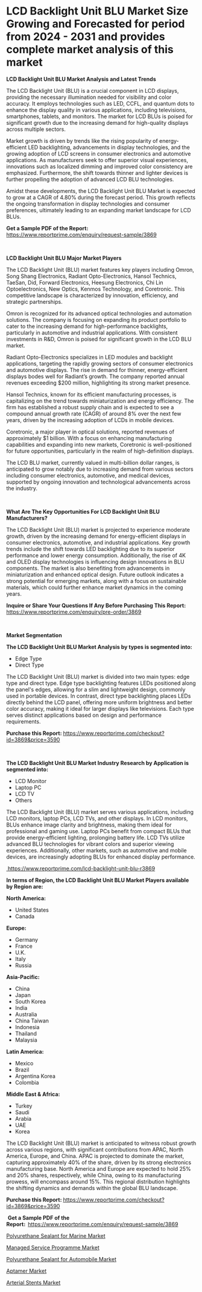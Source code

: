 <p><h1>LCD Backlight Unit BLU Market Size Growing and Forecasted for period from 2024 - 2031 and provides complete market analysis of this market</h1></p><p><strong>LCD Backlight Unit BLU Market Analysis and Latest Trends</strong></p>
<p><p>The LCD Backlight Unit (BLU) is a crucial component in LCD displays, providing the necessary illumination needed for visibility and color accuracy. It employs technologies such as LED, CCFL, and quantum dots to enhance the display quality in various applications, including televisions, smartphones, tablets, and monitors. The market for LCD BLUs is poised for significant growth due to the increasing demand for high-quality displays across multiple sectors.</p><p>Market growth is driven by trends like the rising popularity of energy-efficient LED backlighting, advancements in display technologies, and the growing adoption of LCD screens in consumer electronics and automotive applications. As manufacturers seek to offer superior visual experiences, innovations such as localized dimming and improved color consistency are emphasized. Furthermore, the shift towards thinner and lighter devices is further propelling the adoption of advanced LCD BLU technologies.</p><p>Amidst these developments, the LCD Backlight Unit BLU Market is expected to grow at a CAGR of 4.80% during the forecast period. This growth reflects the ongoing transformation in display technologies and consumer preferences, ultimately leading to an expanding market landscape for LCD BLUs.</p></p>
<p><strong>Get a Sample PDF of the Report:&nbsp;</strong> <a href="https://www.reportprime.com/enquiry/request-sample/3869">https://www.reportprime.com/enquiry/request-sample/3869</a></p>
<p>&nbsp;</p>
<p><strong>LCD Backlight Unit BLU Major Market Players</strong></p>
<p><p>The LCD Backlight Unit (BLU) market features key players including Omron, Song Shang Electronics, Radiant Opto-Electronics, Hansol Technics, TaeSan, Did, Forward Electronics, Heesung Electronics, Chi Lin Optoelectronics, New Optics, Kenmos Technology, and Coretronic. This competitive landscape is characterized by innovation, efficiency, and strategic partnerships.</p><p>Omron is recognized for its advanced optical technologies and automation solutions. The company is focusing on expanding its product portfolio to cater to the increasing demand for high-performance backlights, particularly in automotive and industrial applications. With consistent investments in R&D, Omron is poised for significant growth in the LCD BLU market.</p><p>Radiant Opto-Electronics specializes in LED modules and backlight applications, targeting the rapidly growing sectors of consumer electronics and automotive displays. The rise in demand for thinner, energy-efficient displays bodes well for Radiant’s growth. The company reported annual revenues exceeding $200 million, highlighting its strong market presence.</p><p>Hansol Technics, known for its efficient manufacturing processes, is capitalizing on the trend towards miniaturization and energy efficiency. The firm has established a robust supply chain and is expected to see a compound annual growth rate (CAGR) of around 8% over the next few years, driven by the increasing adoption of LCDs in mobile devices.</p><p>Coretronic, a major player in optical solutions, reported revenues of approximately $1 billion. With a focus on enhancing manufacturing capabilities and expanding into new markets, Coretronic is well-positioned for future opportunities, particularly in the realm of high-definition displays.</p><p>The LCD BLU market, currently valued in multi-billion dollar ranges, is anticipated to grow notably due to increasing demand from various sectors including consumer electronics, automotive, and medical devices, supported by ongoing innovation and technological advancements across the industry.</p></p>
<p>&nbsp;</p>
<p><strong>What Are The Key Opportunities For LCD Backlight Unit BLU Manufacturers?</strong></p>
<p><p>The LCD Backlight Unit (BLU) market is projected to experience moderate growth, driven by the increasing demand for energy-efficient displays in consumer electronics, automotive, and industrial applications. Key growth trends include the shift towards LED backlighting due to its superior performance and lower energy consumption. Additionally, the rise of 4K and OLED display technologies is influencing design innovations in BLU components. The market is also benefiting from advancements in miniaturization and enhanced optical design. Future outlook indicates a strong potential for emerging markets, along with a focus on sustainable materials, which could further enhance market dynamics in the coming years.</p></p>
<p><strong>Inquire or Share Your Questions If Any Before Purchasing This Report:</strong> <a href="https://www.reportprime.com/enquiry/pre-order/3869">https://www.reportprime.com/enquiry/pre-order/3869</a></p>
<p>&nbsp;</p>
<p><strong>Market Segmentation</strong></p>
<p><strong>The LCD Backlight Unit BLU Market Analysis by types is segmented into:</strong></p>
<p><ul><li>Edge Type</li><li>Direct Type</li></ul></p>
<p><p>The LCD Backlight Unit (BLU) market is divided into two main types: edge type and direct type. Edge type backlighting features LEDs positioned along the panel's edges, allowing for a slim and lightweight design, commonly used in portable devices. In contrast, direct type backlighting places LEDs directly behind the LCD panel, offering more uniform brightness and better color accuracy, making it ideal for larger displays like televisions. Each type serves distinct applications based on design and performance requirements.</p></p>
<p><strong>Purchase this Report:&nbsp;</strong><a href="https://www.reportprime.com/checkout?id=3869&price=3590">https://www.reportprime.com/checkout?id=3869&price=3590</a></p>
<p>&nbsp;</p>
<p><strong>The LCD Backlight Unit BLU Market Industry Research by Application is segmented into:</strong></p>
<p><ul><li>LCD Monitor</li><li>Laptop PC</li><li>LCD TV</li><li>Others</li></ul></p>
<p><p>The LCD Backlight Unit (BLU) market serves various applications, including LCD monitors, laptop PCs, LCD TVs, and other displays. In LCD monitors, BLUs enhance image clarity and brightness, making them ideal for professional and gaming use. Laptop PCs benefit from compact BLUs that provide energy-efficient lighting, prolonging battery life. LCD TVs utilize advanced BLU technologies for vibrant colors and superior viewing experiences. Additionally, other markets, such as automotive and mobile devices, are increasingly adopting BLUs for enhanced display performance.</p></p>
<p><a href="https://www.reportprime.com/lcd-backlight-unit-blu-r3869">&nbsp;https://www.reportprime.com/lcd-backlight-unit-blu-r3869</a></p>
<p><strong>In terms of Region, the LCD Backlight Unit BLU Market Players available by Region are:</strong></p>
<p>
    <p> <strong> North America: </strong>
        <ul>
            <li>United States</li>
            <li>Canada</li>
        </ul>
        </p> 
    <p> <strong> Europe: </strong>
        <ul>
            <li>Germany</li>
            <li>France</li>
            <li>U.K.</li>
            <li>Italy</li>
            <li>Russia</li>
        </ul>
        </p> 
    <p> <strong> Asia-Pacific: </strong>
        <ul>
            <li>China</li>
            <li>Japan</li>
            <li>South Korea</li>
            <li>India</li>
            <li>Australia</li>
            <li>China Taiwan</li>
            <li>Indonesia</li>
            <li>Thailand</li>
            <li>Malaysia</li>
        </ul>
        </p> 
    <p> <strong> Latin America: </strong>
        <ul>
            <li>Mexico</li>
            <li>Brazil</li>
            <li>Argentina Korea</li>
            <li>Colombia</li>
        </ul>
        </p> 
    <p> <strong> Middle East & Africa: </strong>
        <ul>
            <li>Turkey</li>
            <li>Saudi</li>
            <li>Arabia</li>
            <li>UAE</li>
            <li>Korea</li>
        </ul>
    </p>
    </p>
<p><p>The LCD Backlight Unit (BLU) market is anticipated to witness robust growth across various regions, with significant contributions from APAC, North America, Europe, and China. APAC is projected to dominate the market, capturing approximately 40% of the share, driven by its strong electronics manufacturing base. North America and Europe are expected to hold 25% and 20% shares, respectively, while China, owing to its manufacturing prowess, will encompass around 15%. This regional distribution highlights the shifting dynamics and demands within the global BLU landscape.</p></p>
<p><strong>Purchase this Report: </strong><a href="https://www.reportprime.com/checkout?id=3869&price=3590">https://www.reportprime.com/checkout?id=3869&price=3590</a></p>
<p>&nbsp;<strong>Get a Sample PDF of the Report:&nbsp;&nbsp;</strong><a href="https://www.reportprime.com/enquiry/request-sample/3869">https://www.reportprime.com/enquiry/request-sample/3869</a></p>
<p><strong></strong></p>
<p><p><a href="https://issuu.com/reportprime-2/docs/polyurethane-sealant-for-marine-mar_89cac2fb82ee75">Polyurethane Sealant for Marine Market</a></p><p><a href="https://www.linkedin.com/pulse/managed-service-programme-market-trends-focusing-insight-4w4te?trackingId=aj%2Fi0g3pSFGi1Fa4XWn7cQ%3D%3D">Managed Service Programme Market</a></p><p><a href="https://issuu.com/reportprime-2/docs/polyurethane-sealant-for-automobile_d1255511519f8a">Polyurethane Sealant for Automobile Market</a></p><p><a href="https://www.linkedin.com/pulse/aptamer-market-outlook-complete-industry-analysis-2024-2031-xipte?trackingId=6UPrTd2lRlWNj%2FM3mLfTtg%3D%3D">Aptamer Market</a></p><p><a href="https://www.linkedin.com/pulse/global-arterial-stents-market-projected-grow-cagr-149-forcasted-z5hte?trackingId=XGUSFdHnSBCoSY4%2FTVZnyQ%3D%3D">Arterial Stents Market</a></p></p>